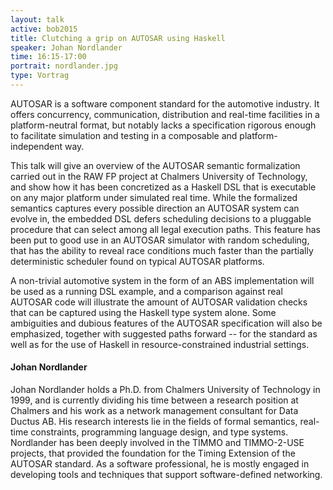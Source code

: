 ```yaml
---
layout: talk
active: bob2015
title: Clutching a grip on AUTOSAR using Haskell
speaker: Johan Nordlander
time: 16:15-17:00
portrait: nordlander.jpg
type: Vortrag
---
```


AUTOSAR is a software component standard for the automotive
industry. It offers concurrency, communication, distribution and
real-time facilities in a platform-neutral format, but notably lacks a
specification rigorous enough to facilitate simulation and testing in
a composable and platform-independent way.

This talk will give an overview of the AUTOSAR semantic formalization
carried out in the RAW FP project at Chalmers University of
Technology, and show how it has been concretized as a Haskell DSL that
is executable on any major platform under simulated real time. While
the formalized semantics captures every possible direction an AUTOSAR
system can evolve in, the embedded DSL defers scheduling decisions to
a pluggable procedure that can select among all legal execution
paths. This feature has been put to good use in an AUTOSAR simulator
with random scheduling, that has the ability to reveal race conditions
much faster than the partially deterministic scheduler found on
typical AUTOSAR platforms.

A non-trivial automotive system in the form of an ABS implementation
will be used as a running DSL example, and a comparison against real
AUTOSAR code will illustrate the amount of AUTOSAR validation checks
that can be captured using the Haskell type system alone. Some
ambiguities and dubious features of the AUTOSAR specification will
also be emphasized, together with suggested paths forward -- for the
standard as well as for the use of Haskell in resource-constrained
industrial settings.

#### Johan Nordlander

Johan Nordlander holds a Ph.D. from Chalmers University of Technology
in 1999, and is currently dividing his time between a research
position at Chalmers and his work as a network management consultant
for Data Ductus AB. His research interests lie in the fields of formal
semantics, real-time constraints, programming language design, and
type systems. Nordlander has been deeply involved in the TIMMO and
TIMMO-2-USE projects, that provided the foundation for the Timing
Extension of the AUTOSAR standard. As a software professional, he is
mostly engaged in developing tools and techniques that support
software-defined networking.
